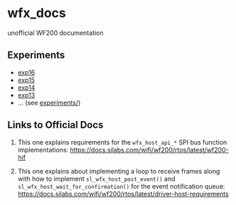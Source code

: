 # wfx_docs
unofficial WF200 documentation

## Experiments

- [exp16](experiments/exp16)
- [exp15](experiments/exp15)
- [exp14](experiments/exp14)
- [exp13](experiments/exp13)
- ... (see [experiments/](experiments))


## Links to Official Docs

1. This one explains requirements for the `wfx_host_api_*` SPI bus function
   implementations: https://docs.silabs.com/wifi/wf200/rtos/latest/wf200-hif

2. This one explains about implementing a loop to receive frames along with
   how to implement `sl_wfx_host_post_event()` and
   `sl_wfx_host_wait_for_confirmation()` for the event notification queue:
   https://docs.silabs.com/wifi/wf200/rtos/latest/driver-host-requirements
